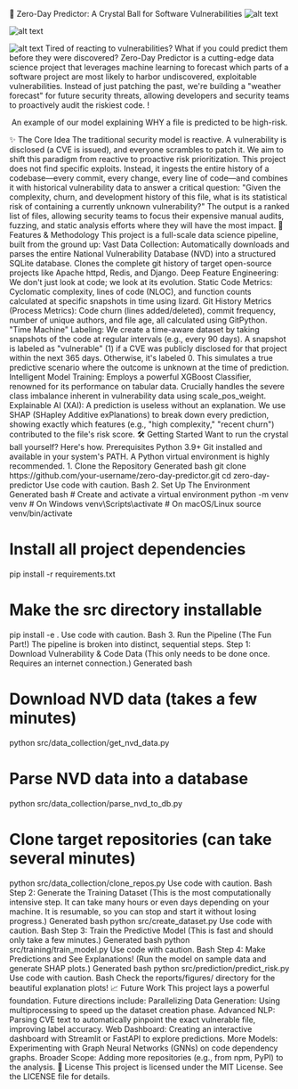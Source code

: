🔮 Zero-Day Predictor: A Crystal Ball for Software Vulnerabilities
![alt text](https://img.shields.io/badge/License-MIT-yellow.svg)

![alt text](https://img.shields.io/badge/python-3.9+-blue.svg)

![alt text](https://img.shields.io/badge/status-in%20development-orange.svg)
Tired of reacting to vulnerabilities? What if you could predict them before they were discovered?
Zero-Day Predictor is a cutting-edge data science project that leverages machine learning to forecast which parts of a software project are most likely to harbor undiscovered, exploitable vulnerabilities. Instead of just patching the past, we're building a "weather forecast" for future security threats, allowing developers and security teams to proactively audit the riskiest code.
!
<p align="center">An example of our model explaining WHY a file is predicted to be high-risk.</p>
✨ The Core Idea
The traditional security model is reactive. A vulnerability is disclosed (a CVE is issued), and everyone scrambles to patch it. We aim to shift this paradigm from reactive to proactive risk prioritization.
This project does not find specific exploits. Instead, it ingests the entire history of a codebase—every commit, every change, every line of code—and combines it with historical vulnerability data to answer a critical question:
"Given the complexity, churn, and development history of this file, what is its statistical risk of containing a currently unknown vulnerability?"
The output is a ranked list of files, allowing security teams to focus their expensive manual audits, fuzzing, and static analysis efforts where they will have the most impact.
🚀 Features & Methodology
This project is a full-scale data science pipeline, built from the ground up:
Vast Data Collection:
Automatically downloads and parses the entire National Vulnerability Database (NVD) into a structured SQLite database.
Clones the complete git history of target open-source projects like Apache httpd, Redis, and Django.
Deep Feature Engineering: We don't just look at code; we look at its evolution.
Static Code Metrics: Cyclomatic complexity, lines of code (NLOC), and function counts calculated at specific snapshots in time using lizard.
Git History Metrics (Process Metrics): Code churn (lines added/deleted), commit frequency, number of unique authors, and file age, all calculated using GitPython.
"Time Machine" Labeling:
We create a time-aware dataset by taking snapshots of the code at regular intervals (e.g., every 90 days).
A snapshot is labeled as "vulnerable" (1) if a CVE was publicly disclosed for that project within the next 365 days. Otherwise, it's labeled 0. This simulates a true predictive scenario where the outcome is unknown at the time of prediction.
Intelligent Model Training:
Employs a powerful XGBoost Classifier, renowned for its performance on tabular data.
Crucially handles the severe class imbalance inherent in vulnerability data using scale_pos_weight.
Explainable AI (XAI):
A prediction is useless without an explanation. We use SHAP (SHapley Additive exPlanations) to break down every prediction, showing exactly which features (e.g., "high complexity," "recent churn") contributed to the file's risk score.
🛠️ Getting Started
Want to run the crystal ball yourself? Here's how.
Prerequisites
Python 3.9+
Git installed and available in your system's PATH.
A Python virtual environment is highly recommended.
1. Clone the Repository
Generated bash
git clone https://github.com/your-username/zero-day-predictor.git
cd zero-day-predictor
Use code with caution.
Bash
2. Set Up The Environment
Generated bash
# Create and activate a virtual environment
python -m venv venv
# On Windows
venv\Scripts\activate
# On macOS/Linux
source venv/bin/activate

# Install all project dependencies
pip install -r requirements.txt

# Make the src directory installable
pip install -e .
Use code with caution.
Bash
3. Run the Pipeline (The Fun Part!)
The pipeline is broken into distinct, sequential steps.
Step 1: Download Vulnerability & Code Data
(This only needs to be done once. Requires an internet connection.)
Generated bash
# Download NVD data (takes a few minutes)
python src/data_collection/get_nvd_data.py

# Parse NVD data into a database
python src/data_collection/parse_nvd_to_db.py

# Clone target repositories (can take several minutes)
python src/data_collection/clone_repos.py
Use code with caution.
Bash
Step 2: Generate the Training Dataset
(This is the most computationally intensive step. It can take many hours or even days depending on your machine. It is resumable, so you can stop and start it without losing progress.)
Generated bash
python src/create_dataset.py
Use code with caution.
Bash
Step 3: Train the Predictive Model
(This is fast and should only take a few minutes.)
Generated bash
python src/training/train_model.py
Use code with caution.
Bash
Step 4: Make Predictions and See Explanations!
(Run the model on sample data and generate SHAP plots.)
Generated bash
python src/prediction/predict_risk.py
Use code with caution.
Bash
Check the reports/figures/ directory for the beautiful explanation plots!
📈 Future Work
This project lays a powerful foundation. Future directions include:
Parallelizing Data Generation: Using multiprocessing to speed up the dataset creation phase.
Advanced NLP: Parsing CVE text to automatically pinpoint the exact vulnerable file, improving label accuracy.
Web Dashboard: Creating an interactive dashboard with Streamlit or FastAPI to explore predictions.
More Models: Experimenting with Graph Neural Networks (GNNs) on code dependency graphs.
Broader Scope: Adding more repositories (e.g., from npm, PyPI) to the analysis.
📜 License
This project is licensed under the MIT License. See the LICENSE file for details.
